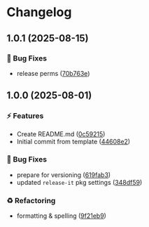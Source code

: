 # Changelog

## 1.0.1 (2025-08-15)

### 🐞 Bug Fixes

* release perms ([70b763e](https://github.com/br4dyb/testing/commit/70b763e3b153222b92795d015df1687f35466696))

## 1.0.0 (2025-08-01)

### ⚡️ Features

* Create README.md ([0c59215](https://github.com/br4dyb/testing/commit/0c59215c3eec8d7c2850a47aeaf3c7d648d9b1a3))
* Initial commit from template ([44608e2](https://github.com/br4dyb/testing/commit/44608e29e648d9097f774d15cb9fcca92e47e204))

### 🐞 Bug Fixes

* prepare for versioning ([619fab3](https://github.com/br4dyb/testing/commit/619fab3c4eda7a4aed71b7a4f7fd1bdf580827f2))
* updated `release-it` pkg settings ([348df59](https://github.com/br4dyb/testing/commit/348df59cdbcffbfde387a0d1807aa19df7db659a))

### ♻️ Refactoring

* formatting & spelling ([9f21eb9](https://github.com/br4dyb/testing/commit/9f21eb9e7bcb5bab30e8e8c5e9132f3f9d6a669d))

